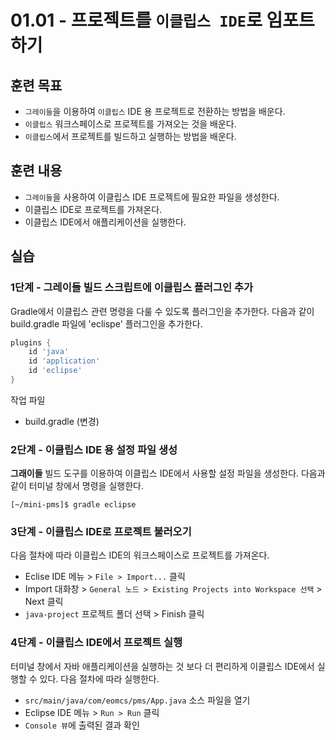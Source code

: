 # 01.01 - 프로젝트를 `이클립스 IDE`로 임포트하기

## 훈련 목표

- `그레이들`을 이용하여 `이클립스` IDE 용 프로젝트로 전환하는 방법을 배운다.
- `이클립스` 워크스페이스로 프로젝트를 가져오는 것을 배운다.
- `이클립스`에서 프로젝트를 빌드하고 실행하는 방법을 배운다.

## 훈련 내용

- `그레이들`을 사용하여 이클립스 IDE 프로젝트에 필요한 파일을 생성한다.
- 이클립스 IDE로 프로젝트를 가져온다.
- 이클립스 IDE에서 애플리케이션을 실행한다.

## 실습

### 1단계 - 그레이들 빌드 스크립트에 이클립스 플러그인 추가

Gradle에서 이클립스 관련 명령을 다룰 수 있도록 플러그인을 추가한다. 다음과 같이 build.gradle 파일에 'eclispe' 플러그인을 추가한다.

```groovy
plugins {
    id 'java'
    id 'application'
    id 'eclipse'
}
```

작업 파일

- build.gradle (변경)

### 2단계 - 이클립스 IDE 용 설정 파일 생성

**그래이들** 빌드 도구를 이용하여 이클립스 IDE에서 사용할 설정 파일을 생성한다. 다음과 같이 터미널 창에서 명령을 실행한다.

```console
[~/mini-pms]$ gradle eclipse
```

### 3단계 - 이클립스 IDE로 프로젝트 불러오기

다음 절차에 따라 이클립스 IDE의 워크스페이스로 프로젝트를 가져온다.

- Eclise IDE 메뉴 > `File > Import...` 클릭
- Import 대화창 > `General 노드 > Existing Projects into Workspace 선택` > Next 클릭
- `java-project` 프로젝트 폴더 선택 > Finish 클릭

### 4단계 - 이클립스 IDE에서 프로젝트 실행

터미널 창에서 자바 애플리케이션을 실행하는 것 보다 더 편리하게 이클립스 IDE에서 실행할 수 있다. 다음 절차에 따라 실행한다. 

- `src/main/java/com/eomcs/pms/App.java` 소스 파일을 열기
- Eclipse IDE 메뉴 > `Run > Run` 클릭
- `Console 뷰`에 출력된 결과 확인
